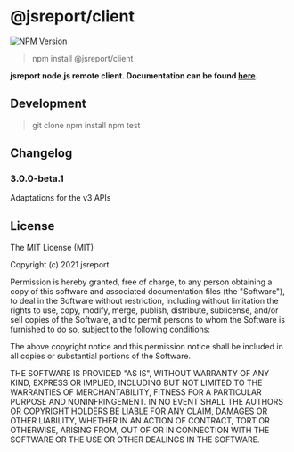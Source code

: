 # @jsreport/client

[![NPM Version](http://img.shields.io/npm/v/@jsreport/client.svg?style=flat-square)](https://npmjs.com/package/@jsreport/client)

>npm install @jsreport/client

**jsreport node.js remote client. Documentation can be found [here](https://jsreport.net/learn/nodejs-client).**

## Development
>git clone
>npm install
>npm test

## Changelog

### 3.0.0-beta.1

Adaptations for the v3 APIs

## License
The MIT License (MIT)

Copyright (c) 2021 jsreport

Permission is hereby granted, free of charge, to any person obtaining a copy
of this software and associated documentation files (the "Software"), to deal
in the Software without restriction, including without limitation the rights
to use, copy, modify, merge, publish, distribute, sublicense, and/or sell
copies of the Software, and to permit persons to whom the Software is
furnished to do so, subject to the following conditions:

The above copyright notice and this permission notice shall be included in all
copies or substantial portions of the Software.

THE SOFTWARE IS PROVIDED "AS IS", WITHOUT WARRANTY OF ANY KIND, EXPRESS OR
IMPLIED, INCLUDING BUT NOT LIMITED TO THE WARRANTIES OF MERCHANTABILITY,
FITNESS FOR A PARTICULAR PURPOSE AND NONINFRINGEMENT. IN NO EVENT SHALL THE
AUTHORS OR COPYRIGHT HOLDERS BE LIABLE FOR ANY CLAIM, DAMAGES OR OTHER
LIABILITY, WHETHER IN AN ACTION OF CONTRACT, TORT OR OTHERWISE, ARISING FROM,
OUT OF OR IN CONNECTION WITH THE SOFTWARE OR THE USE OR OTHER DEALINGS IN THE
SOFTWARE.
